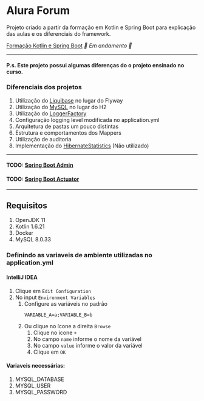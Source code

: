 # Alura Forum
Projeto criado a partir da formação em Kotlin e Spring Boot para explicação das aulas e os diferenciais do framework.

[Formação Kotlin e Spring Boot](https://cursos.alura.com.br/formacao-kotlin-spring-boot) *🚧 Em andamento 🚧*

---

#### P.s. Este projeto possui algumas diferenças do o projeto ensinado no curso.

### Diferenciais dos projetos
1. Utilização do [Liquibase](https://contribute.liquibase.com/extensions-integrations/directory/integration-docs/springboot/springboot/) no lugar do Flyway
2. Utilização do [MySQL](https://spring.io/guides/gs/accessing-data-mysql/) no lugar do H2
3. Utilização do [LoggerFactory](https://www.slf4j.org/api/org/slf4j/LoggerFactory.html)
4. Configuração logging level modificada no application.yml
5. Arquitetura de pastas um pouco distintas
6. Estrutura e comportamentos dos Mappers
7. Utilização de auditoria
8. Implementação do [HibernateStatistics](https://docs.jboss.org/hibernate/orm/current/userguide/html_single/Hibernate_User_Guide.html#statistics) (Não utilizado)

---

#### TODO: [Spring Boot Admin](https://www.baeldung.com/spring-boot-changing-log-level-at-runtime)
#### TODO: [Spring Boot Actuator](https://docs.spring.io/spring-boot/docs/current/reference/html/actuator.html)

---

## Requisitos
1. OpenJDK 11
2. Kotlin 1.6.21
3. Docker
4. MySQL 8.0.33

### Definindo as variaveis de ambiente utilizadas no application.yml 
#### IntelliJ IDEA

1. Clique em `Edit Configuration`
2. No input `Environment Variables`
    1. Configure as variáveis no padrão
        ```
        VARIABLE_A=a;VARIABLE_B=b
        ```
    2. Ou clique no ícone a direita `Browse`
        1. Clique no ícone `+`
        2. No campo `name` informe o nome da variável
        3. No campo `value` informe o valor da variável
        4. Clique em `OK`

#### Variaveis necessárias:
1. MYSQL_DATABASE 
2. MYSQL_USER
3. MYSQL_PASSWORD

